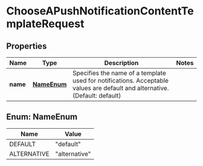 

# ChooseAPushNotificationContentTemplateRequest


## Properties

| Name | Type | Description | Notes |
|------------ | ------------- | ------------- | -------------|
|**name** | [**NameEnum**](#NameEnum) | Specifies the name of a template used for notifications. Acceptable values are default and alternative. (Default: default) |  |



## Enum: NameEnum

| Name | Value |
|---- | -----|
| DEFAULT | &quot;default&quot; |
| ALTERNATIVE | &quot;alternative&quot; |



